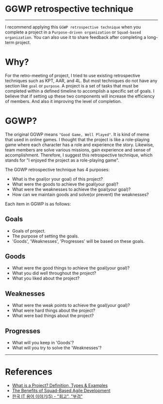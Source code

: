 # GGWP retrospective technique

---

I recommend applying this `GGWP retrospective technique` when you complete a project in a `Purpose-driven organization` or `Squad-based organization`.
You can also use it to share feedback after completing a long-term project.

# Why?
For the retro-meeting of project, I tried to use existing retrospective techniques such as KPT, AAR, and 4L.
But most techniques do not have any section like `goal` or `purpose`.
A project is a set of tasks that must be completed within a defined timeline to accomplish a specific set of goals.
I believe that if setting up these two components will increase the efficiency of members. And also it improving the level of completion.

# GGWP?
The original GGWP means `"Good Game, Well Played"`. It is kind of meme that used in online games. 
I thought that the project is like a role-playing game where each character has a role and experience the story. Likewise, team members are solve various missions, gain experience and sense of accomplishment.
Therefore, I suggest this retrospective technique, which stands for "I enjoyed the project as a role-playing game".

The GGWP retrospective technique has 4 purposes:

* What is the goal(or your goal) of this project?
* What were the goods to achieve the goal(your goal)?
* What were the weaknesses to achieve the goal(your goal)?
* How can we maintain goods and solve(or prevent) the weaknesses?

Each item in GGWP is as follows:

## Goals
* Goals of project.
* The purpose of setting the goals.
* 'Goods', 'Weaknesses', 'Progresses' will be based on these goals.

## Goods
* What were the good things to achieve the goal(your goal)?
* What you did well throughout the project?
* What you liked about the project?

## Weaknesses
* What were the weak points to achieve the goal(your goal)?
* What were hard things about the project?
* What were bad things about the project?

## Progresses
* What will you keep in 'Goods'?
* What will you try to solve the 'Weaknesses'?

---
# References
* [What is a Project? Definition, Types & Examples](https://www.projectmanager.com/blog/project-definition)
* [The Benefits of Squad-Based Agile Development](https://www.revelo.com/blog/the-benefits-of-squad-based-agile-development)
* [한국 IT 용어 이야기(5) - "회고", "부검"](https://www.linkedin.com/pulse/%ED%95%9C%EA%B5%AD-%EC%9A%A9%EC%96%B4-%EC%9D%B4%EC%95%BC%EA%B8%B0-5-%ED%9A%8C%EA%B3%A0-%EB%B6%80%EA%B2%80-chaesang-jung-vcu3c/?originalSubdomain=kr)
